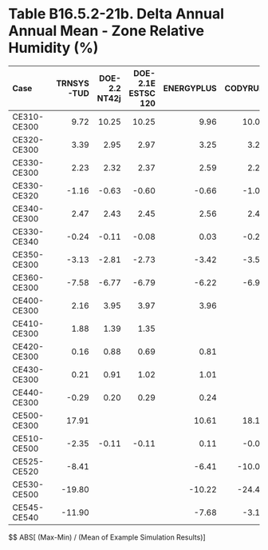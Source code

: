 # Table B16.5.2-21b. Delta Annual Annual Mean - Zone Relative Humidity (%)
| Case        | TRNSYS-TUD | DOE-2.2 NT42j | DOE-2.1E ESTSC 120 | ENERGYPLUS | CODYRUN | HOT3000 |     |    Min |    Max |   Mean | Dev % $$ |     | TEST 0.0.0 | 
|:----------- | ----------:| -------------:| ------------------:| ----------:| -------:| -------:| ---:| ------:| ------:| ------:| --------:| ---:| ----------:| 
| CE310-CE300 |       9.72 |         10.25 |              10.25 |       9.96 |   10.01 |    9.87 |     |   9.72 |  10.25 |  10.01 |      5.3 |     |      10.25 | 
| CE320-CE300 |       3.39 |          2.95 |               2.97 |       3.25 |    3.28 |    2.01 |     |   2.01 |   3.39 |   2.97 |     46.4 |     |       2.97 | 
| CE330-CE300 |       2.23 |          2.32 |               2.37 |       2.59 |    2.26 |    2.77 |     |   2.23 |   2.77 |   2.42 |     22.3 |     |       2.37 | 
| CE330-CE320 |      -1.16 |         -0.63 |              -0.60 |      -0.66 |   -1.02 |    0.76 |     |  -1.16 |   0.76 |  -0.55 |    347.8 |     |      -0.60 | 
| CE340-CE300 |       2.47 |          2.43 |               2.45 |       2.56 |    2.47 |    2.85 |     |   2.43 |   2.85 |   2.54 |     16.5 |     |       2.45 | 
| CE330-CE340 |      -0.24 |         -0.11 |              -0.08 |       0.03 |   -0.21 |   -0.08 |     |  -0.24 |   0.03 |  -0.12 |    232.7 |     |      -0.08 | 
| CE350-CE300 |      -3.13 |         -2.81 |              -2.73 |      -3.42 |   -3.51 |   -3.37 |     |  -3.51 |  -2.73 |  -3.16 |     24.7 |     |      -2.73 | 
| CE360-CE300 |      -7.58 |         -6.77 |              -6.79 |      -6.22 |   -6.96 |   -6.72 |     |  -7.58 |  -6.22 |  -6.84 |     19.9 |     |      -6.79 | 
| CE400-CE300 |       2.16 |          3.95 |               3.97 |       3.96 |         |    4.08 |     |   2.16 |   4.08 |   3.62 |     53.1 |     |       3.97 | 
| CE410-CE300 |       1.88 |          1.39 |               1.35 |            |         |    1.82 |     |   1.35 |   1.88 |   1.61 |     33.0 |     |       1.35 | 
| CE420-CE300 |       0.16 |          0.88 |               0.69 |       0.81 |         |    0.83 |     |   0.16 |   0.88 |   0.67 |    106.1 |     |       0.69 | 
| CE430-CE300 |       0.21 |          0.91 |               1.02 |       1.01 |         |    1.24 |     |   0.21 |   1.24 |   0.88 |    117.8 |     |       1.02 | 
| CE440-CE300 |      -0.29 |          0.20 |               0.29 |       0.24 |         |    0.30 |     |  -0.29 |   0.30 |   0.15 |    394.1 |     |       0.29 | 
| CE500-CE300 |      17.91 |               |                    |      10.61 |   18.12 |   15.80 |     |  10.61 |  18.12 |  15.61 |     48.1 |     |            | 
| CE510-CE500 |      -2.35 |         -0.11 |              -0.11 |       0.11 |   -0.01 |    0.11 |     |  -2.35 |   0.11 |  -0.39 |    627.5 |     |      -0.11 | 
| CE525-CE520 |      -8.41 |               |                    |      -6.41 |  -10.09 |  -14.80 |     | -14.80 |  -6.41 |  -9.93 |     84.5 |     |            | 
| CE530-CE500 |     -19.80 |               |                    |     -10.22 |  -24.49 |  -24.13 |     | -24.49 | -10.22 | -19.66 |     72.6 |     |            | 
| CE545-CE540 |     -11.90 |               |                    |      -7.68 |   -3.18 |  -14.62 |     | -14.62 |  -3.18 |  -9.34 |    122.5 |     |            | 

$$ ABS[ (Max-Min) / (Mean of Example Simulation Results)]


